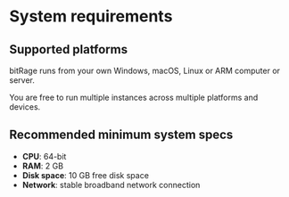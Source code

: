 # System requirements

## Supported platforms

bitRage runs from your own Windows, macOS, Linux or ARM computer or server. 

You are free to run multiple instances across multiple platforms and devices.



## Recommended minimum system specs

* **CPU**: 64-bit
* **RAM**: 2 GB
* **Disk space**: 10 GB free disk space
* **Network**: stable broadband network connection



